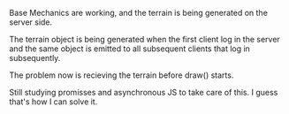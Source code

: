 Base Mechanics are working, and the terrain is being generated on the server side.

The terrain object is being generated when the first client log in the server and the same object is emitted to all subsequent clients that log in subsequently.

The problem now is recieving the terrain before draw() starts.

Still studying promisses and asynchronous JS to take care of this. I guess that's how I can solve it.
